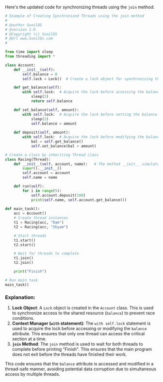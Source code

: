 Here's the updated code for synchronizing threads using the `join` method:

```python
# Example of Creating Synchronized Threads using the join method
#
# @author SunilOS  
# @version 1.0
# @Copyright (c) SunilOS  
# @Url www.SunilOs.com
#

from time import sleep
from threading import *

class Account:
    def __init__(self):
        self.balance = 0
        self.lock = Lock()  # Create a lock object for synchronizing threads

    def get_balance(self):
        with self.lock:  # Acquire the lock before accessing the balance
            sleep(2)
            return self.balance

    def set_balance(self, amount):
        with self.lock:  # Acquire the lock before setting the balance
            sleep(2)
            self.balance = amount
  
    def deposit(self, amount):
        with self.lock:  # Acquire the lock before modifying the balance
            bal = self.get_balance()
            self.set_balance(bal + amount)

# Create a class by inheriting Thread class
class Racing(Thread):
    def __init__(self, account, name):   # The method __init__ simulates the constructor of the class. 
        super().__init__()
        self.account = account 
        self.name = name

    def run(self):
        for i in range(5):
            self.account.deposit(100)
            print(self.name, self.account.get_balance())
        
def main_task():       
    acc = Account()        
    # Create thread instances 
    t1 = Racing(acc, "Ram")
    t2 = Racing(acc, "Shyam")

    # Start threads
    t1.start()
    t2.start()

    # Wait for threads to complete
    t1.join()
    t2.join()

    print("Finish")

# Run main task
main_task()
```

### Explanation:
1. **Lock Object**: A `Lock` object is created in the `Account` class. This is used to synchronize access to the shared resource (`balance`) to prevent race conditions.
2. **Context Manager (`with` statement)**: The `with self.lock` statement is used to acquire the lock before accessing or modifying the `balance` attribute. This ensures that only one thread can access the critical section at a time.
3. **`join` Method**: The `join` method is used to wait for both threads to complete before printing "Finish". This ensures that the main program does not exit before the threads have finished their work.

This code ensures that the `balance` attribute is accessed and modified in a thread-safe manner, avoiding potential data corruption due to simultaneous access by multiple threads.
